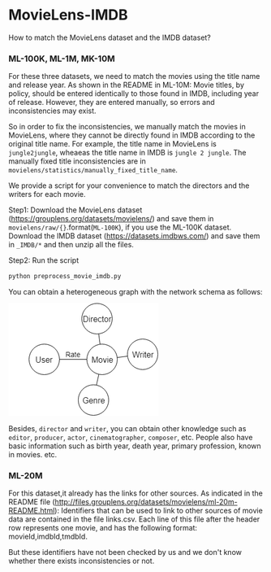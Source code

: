 # MovieLens-IMDB

How to match the MovieLens dataset and the IMDB dataset?

### ML-100K, ML-1M, MK-10M 
For these three datasets, we need to match the movies using the title name and release year. As shown in the README in ML-10M:
Movie titles, by policy, should be entered identically to those found in IMDB, including year of release. However, they are entered manually, so errors and inconsistencies may exist. 

So in order to fix the inconsistencies, we manually match the movies in MovieLens, where they cannot be directly found in IMDB according to the original title name. For example, the title name in MovieLens is `jungle2jungle`, wheaeas the title name in IMDB is `jungle 2 jungle`. The manually fixed title inconsistencies are in `movielens/statistics/manually_fixed_title_name`. 

We provide a script for your convenience to match the directors and the writers for each movie.

Step1: Download the MovieLens dataset (https://grouplens.org/datasets/movielens/) and save them in `movielens/raw/{}`.format(`ML-100K`), if you use the ML-100K dataset. Download the IMDB dataset (https://datasets.imdbws.com/) and save them in `_IMDB/*` and then unzip all the files.

Step2: Run the script
```bash
python preprocess_movie_imdb.py
```

You can obtain a heterogeneous graph with the network schema as follows:

![network_schema](https://github.com/jennyzhang0215/MovieLens-IMDB/blob/master/network_schema_movielens_5.png)

Besides, `director` and `writer`, you can obtain other knowledge such as `editor`, `producer`, `actor`, `cinematographer`, `composer`, etc. People also have basic information such as birth year, death year, primary profession, known in movies. etc.


### ML-20M

For this dataset,it already has the links for other sources. As indicated in the README file (http://files.grouplens.org/datasets/movielens/ml-20m-README.html): Identifiers that can be used to link to other sources of movie data are contained in the file links.csv. Each line of this file after the header row represents one movie, and has the following format: movieId,imdbId,tmdbId.

But these identifiers have not been checked by us and we don't know whether there exists inconsistencies or not.


